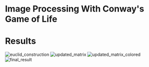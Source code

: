 # Image Processing With Conway's Game of Life

# Results
![euclid_construction](https://github.com/ahmrina/image_processing_with_Conways_Game_of_Lifev/assets/122067889/2c5c0f22-cb3c-4df1-80ba-f18f7c22eabf)
![updated_matrix](https://github.com/ahmrina/image_processing_with_Conways_Game_of_Lifev/assets/122067889/acfe5f58-ec20-45b7-8caf-abf23d9aac3c)
![updated_matrix_colored](https://github.com/ahmrina/image_processing_with_Conways_Game_of_Lifev/assets/122067889/351c8506-08a8-4d03-b914-c73605b4aab1)
![final_result](https://github.com/ahmrina/image_processing_with_Conways_Game_of_Lifev/assets/122067889/9fa5e13a-1d8f-41d7-8492-457a411907fb)
